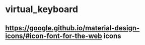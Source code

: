 # virtual_keyboard
## https://google.github.io/material-design-icons/#icon-font-for-the-web icons
 
